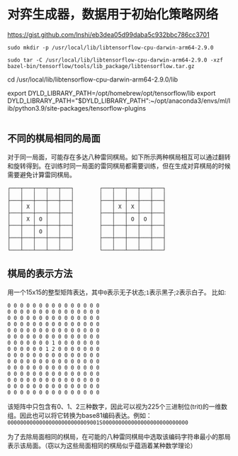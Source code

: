 # 对弈生成器，数据用于初始化策略网络


https://gist.github.com/lnshi/eb3dea05d99daba5c932bbc786cc3701

```
sudo mkdir -p /usr/local/lib/libtensorflow-cpu-darwin-arm64-2.9.0

sudo tar -C /usr/local/lib/libtensorflow-cpu-darwin-arm64-2.9.0 -xzf bazel-bin/tensorflow/tools/lib_package/libtensorflow.tar.gz
```

cd /usr/local/lib/libtensorflow-cpu-darwin-arm64-2.9.0/lib


export DYLD_LIBRARY_PATH=/opt/homebrew/opt/tensorflow/lib
export DYLD_LIBRARY_PATH="$DYLD_LIBRARY_PATH":~/opt/anaconda3/envs/ml/lib/python3.9/site-packages/tensorflow-plugins



```

```
## 不同的棋局相同的局面

对于同一局面，可能存在多达八种雷同棋局。如下所示两种棋局相互可以通过翻转和旋转得到。在训练时同一局面的雷同棋局都需要训练，但在生成对弈棋局的时候需要避免计算雷同棋局。

```
┌───┬───┬───┬───┬───┐        ┌───┬───┬───┬───┬───┐
│   │   │   │   │   │        │   │   │   │   │   │
├───┼───┼───┼───┼───┤        ├───┼───┼───┼───┼───┤
│   │ X │   │   │   │        │   │ X │ X │   │   │
├───┼───┼───┼───┼───┤        ├───┼───┼───┼───┼───┤
│   │ X │ O │   │   │        │   │   │ O │ O │   │
├───┼───┼───┼───┼───┤        ├───┼───┼───┼───┼───┤
│   │   │ O │   │   │        │   │   │   │   │   │
├───┼───┼───┼───┼───┤        ├───┼───┼───┼───┼───┤
│   │   │   │   │   │        │   │   │   │   │   │
└───┴───┴───┴───┴───┘        └───┴───┴───┴───┴───┘
```


## 棋局的表示方法

用一个15x15的整型矩阵表达，其中`0`表示无子状态;`1`表示黑子;`2`表示白子。
比如:

```
0 0 0 0 0 0 0 0 0 0 0 0 0 0 0
0 0 0 0 0 0 0 0 0 0 0 0 0 0 0
0 0 0 0 0 0 0 0 0 0 0 0 0 0 0
0 0 0 0 0 0 0 0 0 0 0 0 0 0 0
0 0 0 0 0 0 0 0 0 0 0 0 0 0 0
0 0 0 0 0 0 0 0 0 0 0 0 0 0 0
0 0 0 0 0 0 0 1 0 0 0 0 0 0 0
0 0 0 0 0 0 1 2 0 0 0 0 0 0 0
0 0 0 0 0 0 0 0 0 0 0 0 0 0 0
0 0 0 0 0 0 0 0 0 0 0 0 0 0 0
0 0 0 0 0 0 0 0 0 0 0 0 0 0 0
0 0 0 0 0 0 0 0 0 0 0 0 0 0 0
0 0 0 0 0 0 0 0 0 0 0 0 0 0 0
0 0 0 0 0 0 0 0 0 0 0 0 0 0 0
0 0 0 0 0 0 0 0 0 0 0 0 0 0 0
``````

该矩阵中只包含有0、1、2三种数字，因此可以视为225个三进制位(trit)的一维数组。因此也可以将它转换为base81编码表达。例如：`00000000000000000000000009001S000000000000000000000000000`

为了去除局面相同的棋局，在可能的八种雷同棋局中选取该编码字符串最小的那局表示该局面。（窃以为这些局面相同的棋局似乎蕴涵着某种数学理论）